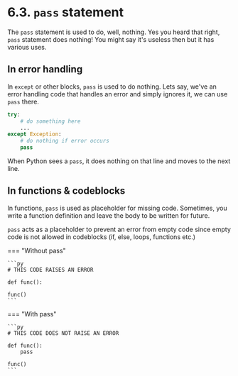 # 6.3. `pass` statement
The `pass` statement is used to do, well, nothing. Yes you heard that right,
`pass` statement does nothing! You might say it's useless then but it has 
various uses.

## In error handling
In `except` or other blocks, `pass` is used to do nothing. Lets say, we've
an error handling code that handles an error and simply ignores it, we can
use `pass` there.

```py
try:
    # do something here
    ...
except Exception:
    # do nothing if error occurs
    pass
```

When Python sees a `pass`, it does nothing on that line and moves to the
next line.

## In functions & codeblocks
In functions, `pass` is used as placeholder for missing code. Sometimes,
you write a function definition and leave the body to be written for future.

`pass` acts as a placeholder to prevent an error from empty code since
empty code is not allowed in codeblocks (if, else, loops, functions etc.)

=== "Without pass"

    ```py
    # THIS CODE RAISES AN ERROR

    def func():

    func()
    ```

=== "With pass"

    ```py
    # THIS CODE DOES NOT RAISE AN ERROR

    def func():
        pass

    func()
    ```
